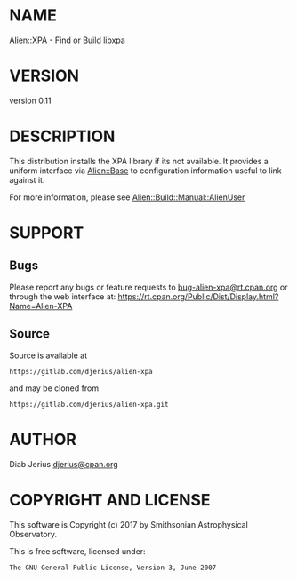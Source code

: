 # NAME

Alien::XPA - Find or Build libxpa

# VERSION

version 0.11

# DESCRIPTION

This distribution installs the XPA library if its not available. It
provides a uniform interface via [Alien::Base](https://metacpan.org/pod/Alien::Base) to configuration
information useful to link against it.

For more information, please see [Alien::Build::Manual::AlienUser](https://metacpan.org/pod/Alien::Build::Manual::AlienUser)

# SUPPORT

## Bugs

Please report any bugs or feature requests to bug-alien-xpa@rt.cpan.org  or through the web interface at: https://rt.cpan.org/Public/Dist/Display.html?Name=Alien-XPA

## Source

Source is available at

    https://gitlab.com/djerius/alien-xpa

and may be cloned from

    https://gitlab.com/djerius/alien-xpa.git

# AUTHOR

Diab Jerius <djerius@cpan.org>

# COPYRIGHT AND LICENSE

This software is Copyright (c) 2017 by Smithsonian Astrophysical Observatory.

This is free software, licensed under:

    The GNU General Public License, Version 3, June 2007
